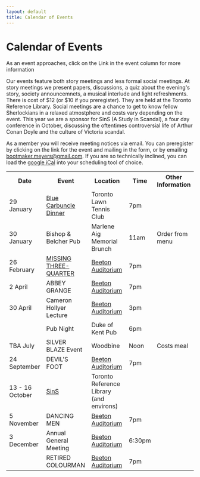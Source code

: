 ```yaml
---
layout: default
title: Calendar of Events
---
```

Calendar of Events
==================
As an event approaches, click on the Link in the event column for more information

Our events feature both story meetings and less formal social meetings. At story meetings we present papers, discussions, a quiz about the evening's story, society announcemnets, a musical interlude and light refreshments. There is cost of $12 (or $10 if you preregister). They are held at the Toronto Reference Library. Social meetings are a chance to get to know fellow Sherlockians in a relaxed atmostphere and costs vary depending on the event. This year we are a sponsor for SinS (A Study in Scandal), a four day conference in October, discussing the oftentimes controversial life of Arthur Conan Doyle and the culture of Victoria scandal.

As a member you will receive meeting notices via email. You can preregister by clicking on the link for the event and mailing in the form, or by emailing [bootmaker.meyers@gmail.com](mailto:bootmaker.meyers@gmail.com).  If you are so technically inclined, you can load the <a href="http://www.google.com/calendar/ical/qenue5g787ltv9brsvcrtf55rs%40group.calendar.google.com/public/basic.ics">google iCal</a> into your scheduling tool of choice.

<table> 
  <tbody> 
    <tr> 
      <th>Date</th> 
      <th>Event</th> 
      <th>Location</th> 
      <th>Time</th> 
      <th>Other Information</th> 
    </tr> 
    <tr> 
      <td>29 January</td> 
      <td><a href="docs/BlueCarbuncle.pdf">Blue Carbuncle Dinner</a></td> 
      <td>Toronto Lawn Tennis Club</td> 
      <td>7pm</td> 
      <td></td> 
    </tr> 
    <tr> 
      <td>30 January</td> 
      <td>Bishop &amp; Belcher Pub</td> 
      <td>Marlene Aig Memorial Brunch</td> 
      <td>11am</td> 
      <td>Order from menu</td> 
    </tr> 
    <tr> 
      <td>26 February</td> 
      <td><a href="docs/MissingThreeQuarter.pdf">MISSING THREE-QUARTER</a></td> 
      <td><a href="http://maps.google.ca/maps/place?cid=17040597233228810005&amp;q=Beeton+Auditorium&amp;hl=en&amp;sll=43.67177,-79.38704&amp;sspn=0.006295,0.006295&amp;ll=43.675539,-79.396691&amp;spn=0,0&amp;z=16">Beeton Auditorium</td> 
      <td>7pm</td> 
      <td></td> 
    </tr> 
    <tr> 
      <td>2 April</td> 
      <td>ABBEY GRANGE</td> 
      <td><a href="http://maps.google.ca/maps/place?cid=17040597233228810005&amp;q=Beeton+Auditorium&amp;hl=en&amp;sll=43.67177,-79.38704&amp;sspn=0.006295,0.006295&amp;ll=43.675539,-79.396691&amp;spn=0,0&amp;z=16">Beeton Auditorium</td> 
      <td>7pm</td> 
      <td></td> 
    </tr> 
    <tr> 
      <td>30 April</td> 
      <td>Cameron Hollyer Lecture</td> 
      <td><a href="http://maps.google.ca/maps/place?cid=17040597233228810005&amp;q=Beeton+Auditorium&amp;hl=en&amp;sll=43.67177,-79.38704&amp;sspn=0.006295,0.006295&amp;ll=43.675539,-79.396691&amp;spn=0,0&amp;z=16">Beeton Auditorium</td> 
      <td>3pm</td> 
      <td></td> 
    </tr> 
    <tr> 
      <td></td> 
      <td>Pub Night</td> 
      <td>Duke of Kent Pub</td> 
      <td>6pm</td> 
      <td></td> 
    </tr> 
    <tr> 
      <td>TBA July</td> 
      <td>SILVER BLAZE Event</td> 
      <td>Woodbine</td> 
      <td>Noon</td> 
      <td>Costs meal</td> 
    </tr> 
    <tr> 
      <td>24 September</td> 
      <td>DEVIL'S FOOT</td> 
      <td><a href="http://maps.google.ca/maps/place?cid=17040597233228810005&amp;q=Beeton+Auditorium&amp;hl=en&amp;sll=43.67177,-79.38704&amp;sspn=0.006295,0.006295&amp;ll=43.675539,-79.396691&amp;spn=0,0&amp;z=16">Beeton Auditorium</td> 
      <td>7pm</td> 
      <td></td> 
    </tr> 
    <tr> 
      <td>13 - 16 October</td> 
      <td><a href="http://acdfriends.org/sins.htm">SinS</a></td> 
      <td>Toronto Reference
      Library (and environs)</td> 
      <td></td> 
      <td></td> 
    </tr> 
    <tr> 
      <td>5 November</td> 
      <td>DANCING MEN</td> 
      <td><a href="http://maps.google.ca/maps/place?cid=17040597233228810005&amp;q=Beeton+Auditorium&amp;hl=en&amp;sll=43.67177,-79.38704&amp;sspn=0.006295,0.006295&amp;ll=43.675539,-79.396691&amp;spn=0,0&amp;z=16">Beeton Auditorium</td> 
      <td>7pm</td> 
      <td></td> 
    </tr> 
    <tr> 
      <td>3 December</td> 
      <td>Annual General Meeting</td> 
      <td><a href="http://maps.google.ca/maps/place?cid=17040597233228810005&amp;q=Beeton+Auditorium&amp;hl=en&amp;sll=43.67177,-79.38704&amp;sspn=0.006295,0.006295&amp;ll=43.675539,-79.396691&amp;spn=0,0&amp;z=16">Beeton Auditorium</td> 
      <td>6:30pm</td> 
      <td></td> 
    </tr> 
    <tr> 
      <td></td> 
      <td>RETIRED COLOURMAN</td> 
      <td><a href="http://maps.google.ca/maps/place?cid=17040597233228810005&amp;q=Beeton+Auditorium&amp;hl=en&amp;sll=43.67177,-79.38704&amp;sspn=0.006295,0.006295&amp;ll=43.675539,-79.396691&amp;spn=0,0&amp;z=16">Beeton Auditorium</td> 
      <td>7pm</td> 
      <td></td> 
    </tr> 
  </tbody> 
</table>
